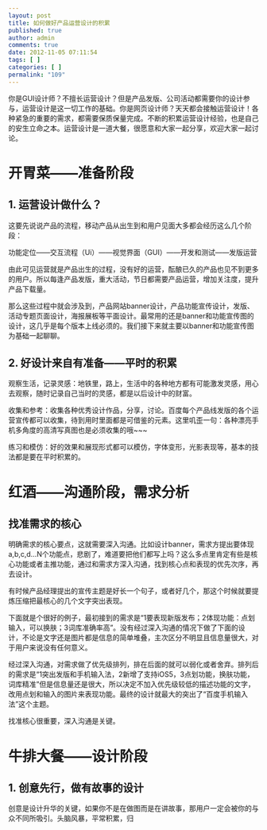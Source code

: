 ```yaml
---
layout: post
title: 如何做好产品运营设计的积累
published: true
author: admin
comments: true
date: 2012-11-05 07:11:54
tags: [ ]
categories: [ ]
permalink: "109"
---
```

你是GUI设计师？不擅长运营设计？但是产品发版、公司活动都需要你的设计参与，运营设计是这一切工作的基础。你是网页设计师？天天都会接触运营设计！各种紧急的重要的需求，都需要保质保量完成。不断的积累运营设计经验，也是自己的安生立命之本。运营设计是一道大餐，很愿意和大家一起分享，欢迎大家一起讨论。

# 开胃菜——准备阶段

## 1. 运营设计做什么？

这要先说说产品的流程，移动产品从出生到和用户见面大多都会经历这么几个阶段：
  
功能定位——交互流程（Ui）——视觉界面（GUI）——开发和测试——发版运营



由此可见运营就是产品出生的过程，没有好的运营，酝酿已久的产品也见不到更多的用户。所以每逢产品发版，重大活动，节日都需要产品运营，增加关注度，提升产品下载量。

那么这些过程中就会涉及到，产品网站banner设计，产品功能宣传设计，发版、活动专题页面设计，海报展板等平面设计。最常用的还是banner和功能宣传图的设计，这几乎是每个版本上线必须的。我们接下来就主要以banner和功能宣传图为基础一起聊聊。

## 2. 好设计来自有准备——平时的积累

观察生活，记录灵感：地铁里，路上，生活中的各种地方都有可能激发灵感，用心去观察，随时记录自己当时的灵感，都是以后设计中的财富。



收集和参考：收集各种优秀设计作品，分享，讨论。百度每个产品线发版的各个运营宣传都可以收集，待到用时里面都是可借鉴的元素。这里叽歪一句：各种漂亮手机多角度的高清写真图也是必须收集的哦~~~

练习和模仿：好的效果和展现形式都可以模仿，字体变形，光影表现等，基本的技法都是要在平时积累的。

# 红酒——沟通阶段，需求分析

## 找准需求的核心

明确需求的核心要点，这就需要深入沟通。比如设计banner，需求方提出要体现a,b,c,d…N个功能点，悲剧了，难道要把他们都写上吗？这么多点里肯定有些是核心功能或者主推功能，通过和需求方深入沟通，找到核心点和表现的优先次序，再去设计。

有时候产品经理提出的宣传主题是好长一个句子，或者好几个，那这个时候就要提炼压缩把最核心的几个文字突出表现。

下面就是个很好的例子，最初接到的需求是“1要表现新版发布；2体现功能：点划输入，可以换肤；3词库准确率高”。没有经过深入沟通的情况下做了下面的设计，不论是文字还是图片都是信息的简单堆叠，主次区分不明显且信息量很大，对于用户来说没有任何意义。


  
经过深入沟通，对需求做了优先级排列，排在后面的就可以弱化或者舍弃。排列后的需求是“1突出发版和手机输入法，2新增了支持iOS5，3点划功能，换肤功能，词库精准”但是信息量还是很大，所以决定不加入优先级较低的描述功能的文字，改用点划和输入的图片来表现功能。最终的设计就最大的突出了“百度手机输入法”这个主题。



找准核心很重要，深入沟通是关键。

# 牛排大餐——设计阶段

## 1. 创意先行，做有故事的设计

创意是设计升华的关键，如果你不是在做图而是在讲故事，那用户一定会被你的与众不同所吸引。头脑风暴，平常积累，归